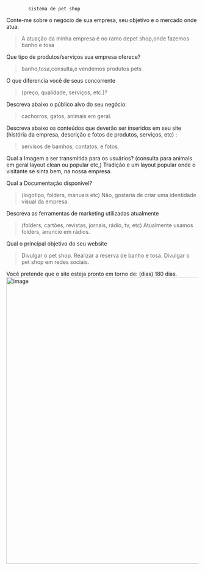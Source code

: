             sistema de pet shop
                  
Conte-me sobre o negócio de sua empresa, seu objetivo e o mercado onde atua:
> A atuação da minha empresa é no ramo depet shop,onde fazemos banho e tosa

Que tipo de produtos/serviços sua empresa oferece?
> banho,tosa,consulta,e vendemos produtos pets

O que diferencia você de seus concorrente
>(preço, qualidade, serviços, etc.)?

Descreva abaixo o público alvo do seu negócio:
> cachorros, gatos, animais em geral.

Descreva abaixo os conteúdos que deverão ser inseridos em seu site (história da empresa, descrição e fotos de produtos, serviços, etc) :
> servisos de bamhos, contatos, e fotos. 
 
Qual a Imagem a ser transmitida para os usuários? (consulta para animais em geral layout clean ou popular etc,)
Tradição e um layout popular onde o visitante se sinta bem, na nossa empresa. 

Qual a Documentação disponível?
> (logotipo, folders, manuais etc)
> Não, gostaria de criar uma identidade visual da empresa.

Descreva as ferramentas de marketing utilizadas atualmente
> (folders, cartões, revistas, jornais, rádio, tv, etc)
> Atualmente usamos folders, anuncio em rádios.

Qual o principal objetivo do seu website
> Divulgar o pet shop. Realizar a reserva de banho e tosa.
> Divulgar o pet shop em redes sociais.

Você pretende que o site esteja pronto em torno de: (dias)
180 dias.
<img width="755" height="749" alt="image" src="https://github.com/user-attachments/assets/f1d179c8-56a0-4f48-9291-9655dfa1b023" />
